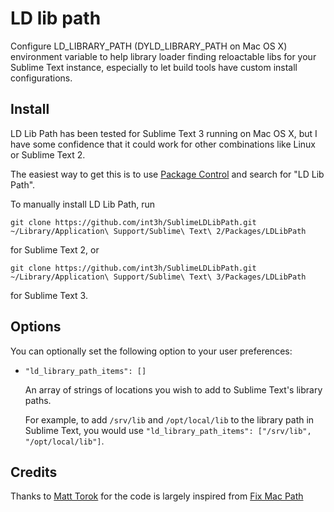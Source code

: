 LD lib path
==============

Configure LD_LIBRARY_PATH (DYLD_LIBRARY_PATH on Mac OS X) environment variable to help library loader finding reloactable libs for your Sublime Text instance, especially to let build tools have custom install configurations.


Install
-------

LD Lib Path has been tested for Sublime Text 3 running on Mac OS X, but I have some confidence that it could work for other combinations like Linux or Sublime Text 2.

The easiest way to get this is to use [Package Control](http://wbond.net/sublime_packages/package_control) and search for "LD Lib Path".

To manually install LD Lib Path, run

    git clone https://github.com/int3h/SublimeLDLibPath.git ~/Library/Application\ Support/Sublime\ Text\ 2/Packages/LDLibPath

for Sublime Text 2, or

    git clone https://github.com/int3h/SublimeLDLibPath.git ~/Library/Application\ Support/Sublime\ Text\ 3/Packages/LDLibPath

for Sublime Text 3.


Options
-----------

You can optionally set the following option to your user preferences:

* `"ld_library_path_items": []`

  An array of strings of locations you wish to add to Sublime Text's library paths.

  For example, to add `/srv/lib` and `/opt/local/lib` to the library path in Sublime Text, you would use `"ld_library_path_items": ["/srv/lib", "/opt/local/lib"]`.


Credits
-----------

Thanks to [Matt Torok](https://github.com/int3h) for the code is largely inspired from [Fix Mac Path](https://github.com/int3h/SublimeFixMacPath)